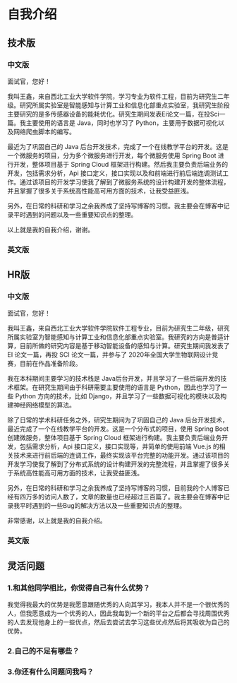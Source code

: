# 自我介绍

## 技术版

### 中文版

面试官，您好！

我叫王鑫，来自西北工业大学软件学院，学习专业为软件工程，目前为研究生二年级。研究所属实验室是智能感知与计算工业和信息化部重点实验室，我研究生阶段主要研究的是多传感器设备的能耗优化。研究生期间发表Ei论文一篇，在投Sci一篇。我主要使用的语言是 Java，同时也学习了 Python，主要用于数据可视化以及网络爬虫脚本的编写。

最近为了巩固自己的 Java 后台开发技术，完成了一个在线教学平台的开发。这是一个微服务的项目，分为多个微服务进行开发，每个微服务使用 Spring Boot 进行开发，整体项目基于 Spring Cloud 框架进行构建。然后我主要负责后端业务的开发，包括需求分析，Api 接口定义，接口实现以及和前端进行前后端连调测试工作。通过该项目的开发学习使我了解到了微服务系统的设计构建开发的整体流程，并且掌握了很多关于系统高性能高可用方面的技术，让我受益匪浅。

另外，在日常的科研和学习之余我养成了坚持写博客的习惯。我主要会在博客中记录平时遇到的问题以及一些重要知识点的整理。

以上就是我的自我介绍，谢谢。

### 英文版



## HR版

### 中文版

面试官，您好！

我叫王鑫，来自西北工业大学软件学院软件工程专业，目前为研究生二年级，研究所属实验室为智能感知与计算工业和信息化部重点实验室。我研究的方向是普适计算，目前所做的研究内容是基于移动智能设备的感知与计算。研究生期间我发表了 EI 论文一篇，再投 SCI 论文一篇，并参与了 2020年全国大学生物联网设计竞赛，目前在作品准备阶段。

我在本科期间主要学习的技术栈是 Java后台开发，并且学习了一些后端开发的技术框架。在研究生期间由于科研需要主要使用的语言是 Python，因此也学习了一些 Python 方向的技术，比如 Django，并且学习了一些数据可视化的模块以及构建神经网络模型的算法。

除了日常的学术科研任务之外，研究生期间为了巩固自己的 Java 后台开发技术，最近完成了一个在线教学平台的开发。这是一个分布式的项目，使用 Spring Boot 创建微服务，整体项目基于 Spring Cloud 框架进行构建。我主要负责后端业务开发，包括需求分析，Api 接口定义，接口实现等，并简单的使用前端 Vue.js 的相关技术来进行前后端的连调工作，最终实现该平台完整的功能开发。通过该项目的开发学习使我了解到了分布式系统的设计构建开发的完整流程，并且掌握了很多关于系统高性能高可用方面的技术，让我受益匪浅。

另外，在日常的科研和学习之余我养成了坚持写博客的习惯，目前我的个人博客已经有四万多的访问人数了，文章的数量也已经超过三百篇了。我主要会在博客中记录我平时遇到的一些Bug的解决方法以及一些重要知识点的整理。

非常感谢，以上就是我的自我介绍。

### 英文版

## 灵活问题

### 1.和其他同学相比，你觉得自己有什么优势？

我觉得我最大的优势是我愿意跟随优秀的人向其学习，我本人并不是一个很优秀的人，但我愿意成为一个优秀的人，因此我每到一个新的平台之后都会寻找周围优秀的人去发现他身上的一些优点，然后去尝试去学习这些优点然后将其吸收为自己的优势。

### 2.自己的不足有哪些？



### 3.你还有什么问题问我吗？

